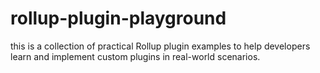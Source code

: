 # rollup-plugin-playground
this is a collection of practical Rollup plugin examples to help developers learn and implement custom plugins in real-world scenarios.
